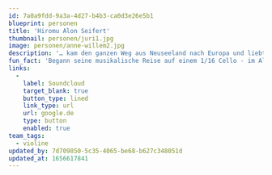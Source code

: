 ```yaml
---
id: 7a0a9fdd-9a3a-4d27-b4b3-ca0d3e26e5b1
blueprint: personen
title: 'Hiromu Alon Seifert'
thumbnail: personen/juri1.jpg
image: personen/anne-willem2.jpg
description: '… kam den ganzen Weg aus Neuseeland nach Europa und liebt es, Teil dieser diversen Kultur- und Musiklandschaft sein zu können. Edward interessiert sich vor allem für Projekte, die neue Perspektiven auf Musiktraditionen eröffnen, und beschäftigt sich gerne mit einem breiten Spektrum an Musik: Alte Musik, zeitgenössische Musik, Weltmusik, Kammermusik, elektronische Musik, improvisierte Musik, neu arrangierte Musik und neu komponierte Musik.'
fun_fact: 'Begann seine musikalische Reise auf einem 1/16 Cello - im Alter von 3 Jahren'
links:
  -
    label: Soundcloud
    target_blank: true
    button_type: lined
    link_type: url
    url: google.de
    type: button
    enabled: true
team_tags:
  - violine
updated_by: 7d709850-5c35-4065-be68-b627c348051d
updated_at: 1656617841
---
```

